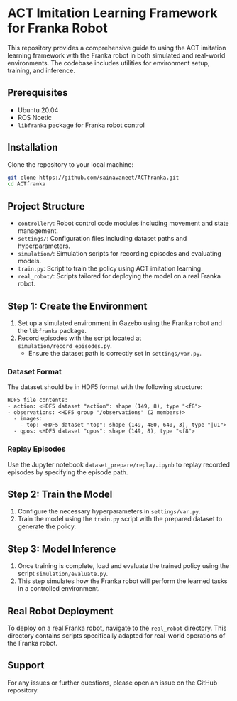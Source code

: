 
# ACT Imitation Learning Framework for Franka Robot

This repository provides a comprehensive guide to using the ACT imitation learning framework with the Franka robot in both simulated and real-world environments. The codebase includes utilities for environment setup, training, and inference.

## Prerequisites
- Ubuntu 20.04
- ROS Noetic
- `libfranka` package for Franka robot control

## Installation
Clone the repository to your local machine:
```bash
git clone https://github.com/sainavaneet/ACTfranka.git
cd ACTfranka
```

## Project Structure
- `controller/`: Robot control code modules including movement and state management.
- `settings/`: Configuration files including dataset paths and hyperparameters.
- `simulation/`: Simulation scripts for recording episodes and evaluating models.
- `train.py`: Script to train the policy using ACT imitation learning.
- `real_robot/`: Scripts tailored for deploying the model on a real Franka robot.

## Step 1: Create the Environment
1. Set up a simulated environment in Gazebo using the Franka robot and the `libfranka` package.
2. Record episodes with the script located at `simulation/record_episodes.py`.
   - Ensure the dataset path is correctly set in `settings/var.py`.

### Dataset Format
The dataset should be in HDF5 format with the following structure:
```
HDF5 file contents:
- action: <HDF5 dataset "action": shape (149, 8), type "<f8">
- observations: <HDF5 group "/observations" (2 members)>
  - images:
    - top: <HDF5 dataset "top": shape (149, 480, 640, 3), type "|u1">
  - qpos: <HDF5 dataset "qpos": shape (149, 8), type "<f8">
```

### Replay Episodes
Use the Jupyter notebook `dataset_prepare/replay.ipynb` to replay recorded episodes by specifying the episode path.

## Step 2: Train the Model
1. Configure the necessary hyperparameters in `settings/var.py`.
2. Train the model using the `train.py` script with the prepared dataset to generate the policy.

## Step 3: Model Inference
1. Once training is complete, load and evaluate the trained policy using the script `simulation/evaluate.py`.
2. This step simulates how the Franka robot will perform the learned tasks in a controlled environment.

## Real Robot Deployment
To deploy on a real Franka robot, navigate to the `real_robot` directory. This directory contains scripts specifically adapted for real-world operations of the Franka robot.

## Support
For any issues or further questions, please open an issue on the GitHub repository.
